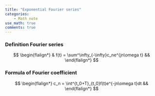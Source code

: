 ```yaml
---
title: "Exponential Fourier series"
categories:
    - Math note
use_math: true
comments: true
---
```


### Definition Fourier series
$$
\begin{flalign*}
& f(t) = \sum^\infty_{-\infty}c_ne^{jn\omega t} &&
\end{flalign*}
$$

### Formula of Fourier coefficient
$$
\begin{flalign*}
c_n = \int^{t_0+T}_{t_0}f(t)e^{-jn\omega t}dt &&
\end{flalign*}
$$
